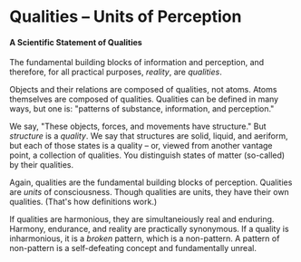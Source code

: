 # Qualities – Units of Perception

#### A Scientific Statement of Qualities

The fundamental building blocks of information and perception, and therefore, for all practical purposes, *reality*, are *qualities*.

Objects and their relations are composed of qualities, not atoms. Atoms themselves are composed of qualities. Qualities can be defined in many ways, but one is: "patterns of substance, information, and perception." 

We say, "These objects, forces, and movements have structure." But *structure* is a *quality*. We say that structures are solid, liquid, and aeriform, but each of those states is a quality – or, viewed from another vantage point, a collection of qualities. You distinguish states of matter (so-called) by their qualities.

Again, qualities are the fundamental building blocks of perception. Qualities are *units* of consciousness. Though qualities are units, they have their own qualities. (That's how definitions work.) 

If qualities are harmonious, they are simultaneiously real and enduring. Harmony, endurance, and reality are practically synonymous.  If a quality is inharmonious, it is a *broken* pattern, which is a non-pattern. A pattern of non-pattern is a self-defeating concept and fundamentally unreal.